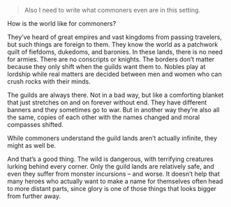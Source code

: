 > Also I need to write what commoners even are in this setting.

How is the world like for commoners?

They’ve heard of great empires and vast kingdoms from passing travelers, but such things are foreign to them. They know the world as a patchwork quilt of fiefdoms, dukedoms, and baronies. In these lands, there is no need for armies. There are no conscripts or knights. The borders don’t matter because they only shift when the guilds want them to. Nobles play at lordship while real matters are decided between men and women who can crush rocks with their minds.

The guilds are always there. Not in a bad way, but like a comforting blanket that just stretches on and on forever without end. They have different banners and they sometimes go to war. But in another way they’re also all the same, copies of each other with the names changed and moral compasses shifted.

While commoners understand the guild lands aren’t actually infinite, they might as well be.

And that’s a good thing. The wild is dangerous, with terrifying creatures lurking behind every corner. Only the guild lands are relatively safe, and even they suffer from monster incursions – and worse. It doesn’t help that many heroes who actually want to make a name for themselves often head to more distant parts, since glory is one of those things that looks bigger from further away.